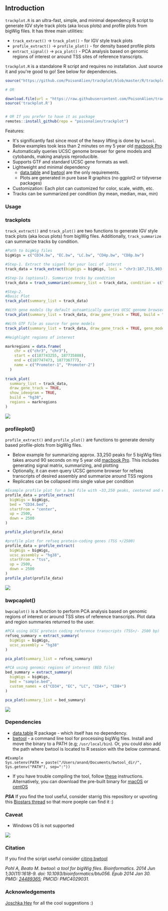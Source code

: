 ## Introduction

`trackplot.R` is an ultra-fast, simple, and minimal dependency R script to generate IGV style track plots (aka locus plots) and profile plots from bigWig files. 
It has three main utilities:

* `track_extract()` -> `track_plot()` - for IGV style track plots
* `profile_extract()` -> `profile_plot()` - for density based profile plots
* `extract_signal()` -> `pca_plot()` - PCA analysis based on genomic regions of interest or around TSS sites of reference transcripts.

`trackplot.R` is a standalone R script and requires no installation. Just source it and you're good to go! See below for dependencies.

```r
source("https://github.com/PoisonAlien/trackplot/blob/master/R/trackplot.R?raw=true")

# OR

download.file(url = "https://raw.githubusercontent.com/PoisonAlien/trackplot/master/R/trackplot.R", destfile = "trackplot.R")
source('trackplot.R') 


# OR If you prefer to have it as package
remotes::install_github(repo = "poisonalien/trackplot")
```

Features:

  * It's significantly fast since most of the heavy lifting is done by `bwtool`. Below examples took less than 2 minutes on my 5 year old [macbook Pro](https://support.apple.com/kb/sp715?locale=en_GB) 
  * Automatically queries UCSC genome browser for gene models and cytobands, making analysis reproducible.
  * Supports GTF and standard UCSC gene formats as well.
  * Lightweight and minimal dependency 
    - [data.table](https://cran.r-project.org/web/packages/data.table/index.html) and [bwtool](https://github.com/CRG-Barcelona/bwtool) are the only requirements. 
    - Plots are generated in pure base R graphics (no ggplot2 or tidyverse packages)
  * Customization: Each plot can customized for color, scale, width, etc.
  * Tracks can be summarized per condition (by mean, median, max, min)

### Usage

### trackplots

`track_extract()` and `track_plot()` are two functions to generate IGV style track plots (aka locus plots) from bigWig files. Additionally, `track_summarize` can summarize tracks by condition.
 
```r
#Path to bigWig files
bigWigs = c("CD34.bw", "EC.bw", "LC.bw", "CD4p.bw", "CD8p.bw")

#Step-1. Extract the siganl for your loci of interst
track_data = track_extract(bigWigs = bigWigs, loci = "chr3:187,715,903-187,752,003")

#Step-1a (optional). Summarize trcks by condition
track_data = track_summarize(summary_list = track_data, condition = c("A", "B", "B", "C", "D"), stat = "mean")

#Step-2. 
#Basic Plot 
track_plot(summary_list = track_data)

#With gene models (by default autoamtically queries UCSC genome browser for hg19 transcripts)
track_plot(summary_list = track_data, draw_gene_track = TRUE, build = "hg38")

#With GTF file as source for gene models
track_plot(summary_list = track_data, draw_gene_track = TRUE, gene_model = "hg38_refseq.gtf.gz", isGTF = TRUE)

#Heighlight regions of interest

markregions = data.frame(
    chr = c("chr3", "chr3"),
    start = c(187743255, 187735888),
    end = c(187747473, 187736777),
    name = c("Promoter-1", "Promoter-2")
  )
  
track_plot(
  summary_list = track_data,
  draw_gene_track = TRUE,
  show_ideogram = TRUE,
  build = "hg38",
  regions = markregions
)
```

![](https://user-images.githubusercontent.com/8164062/101162153-3deae100-3632-11eb-8fad-66706f53ffe8.png)

### profileplot()

`profile_extract()` and `profile_plot()` are functions to generate density based profile-plots from bigWig files.

  * Below example for summarizing approx. 33,250 peaks for 5 bigWig files takes around 90 seconds on my 5 year old [macbook Pro](https://support.apple.com/kb/sp715?locale=en_GB). This includes generating signal matrix, summarizing, and plotting
  * Optionally, it can even query UCSC genome browser for refseq transcripts of desired assembly and summarize around TSS regions
  * Replicates can be collapsed into single value per condition

```r
#Example profile plot for a bed file with ~33,250 peaks, centered and extended 2500 bps
profile_data = profile_extract(
  bigWigs = bigWigs,
  bed = "CD34.bed",
  startFrom = "center",
  up = 2500,
  down = 2500
)

profile_plot(profile_data)

#profile plot for refseq protein-coding genes (TSS +/2500)
profile_data = profile_extract(
  bigWigs = bigWigs,
  ucsc_assembly = "hg38",
  startFrom = "tss",
  up = 2500,
  down = 2500
)
profile_plot(profile_data)
```

![](https://user-images.githubusercontent.com/8164062/100755019-05f25c80-33ec-11eb-900e-a9595d443f0f.png)

### bwpcaplot()

`bwpcaplot()` is a function to perform PCA analysis based on genomic regions of interest or around TSS sites of reference transcripts. Plot data and region summaries returned to the user.

```r
#PCA using UCSC protein coding reference transcripts (TSS+/- 2500 bp)
refseq_summary = extract_summary(
  bigWigs = bigWigs,
  ucsc_assembly = "hg38"
)

pca_plot(summary_list = refseq_summary)

#PCA using genomic regions of interest (BED file)
bed_summary = extract_summary(
  bigWigs = bigWigs,
  bed = "sample.bed",
  custom_names = c("CD34", "EC", "LC", "CD4+", "CD8+")
)

pca_plot(summary_list = bed_summary)
```

![](https://user-images.githubusercontent.com/8164062/101655218-a62a3000-3a41-11eb-8d20-38d046d6f042.png)

### Dependencies

* [data.table](https://cran.r-project.org/web/packages/data.table/index.html) R package - which itself has no dependency.
* [bwtool](https://github.com/CRG-Barcelona/bwtool) - a command line tool for processing bigWig files. Install and move the binary to a PATH (e.g; `/usr/local/bin`). 
Or, you could also add the path where bwtool is located to R session with the below command.

```
#Example
Sys.setenv(PATH = paste("/Users/anand/Documents/bwtool_dir/", Sys.getenv("PATH"), sep=":"))
```

* If you have trouble compiling the tool, follow [these](https://gist.github.com/PoisonAlien/e19b482ac6146bfb03142a0de1c4fbc8) instructions. Alternatively, you can download the pre-built binary for [macOS](https://www.dropbox.com/s/kajx9ya6erzyrim/bwtool_macOS.tar.gz?dl=1) or [centOS](https://www.dropbox.com/s/77ek89jqfhcmouu/bwtool_centOS_x86_64.tar.gz?dl=1)

***PSA*** If you find the tool useful, consider starrig this repository or upvoting this [Biostars thread](https://www.biostars.org/p/475853/) so that more poeple can find it :)

### Caveat

 * Windows OS is not supported
 
![](https://media.giphy.com/media/cKJjGbH7R5KKcJIR5u/giphy.gif)


### Citation

If you find the script useful consider [citing bwtool](https://academic.oup.com/bioinformatics/article/30/11/1618/282756)

*Pohl A, Beato M. bwtool: a tool for bigWig files. Bioinformatics. 2014 Jun 1;30(11):1618-9. doi: 10.1093/bioinformatics/btu056. Epub 2014 Jan 30. PMID: [24489365](https://pubmed.ncbi.nlm.nih.gov/24489365/); PMCID: PMC4029031.*

### Acknowledgements 

[Joschka Hey](https://github.com/HeyLifeHD) for all the cool suggestions :)
